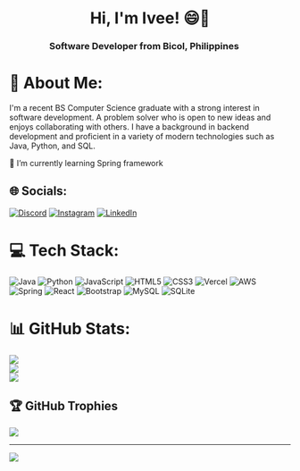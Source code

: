 <h1 align="center">Hi, I'm Ivee! 😄👋</h1>
<h3 align="center">Software Developer from Bicol, Philippines<img src="https://raw.githubusercontent.com/madebybowtie/FlagKit/master/Assets/PNG/PH%402x.png" width="21" height="15" style="max-width: 100%;"></h3>

# 💫 About Me:
I'm a recent BS Computer Science graduate with a strong interest in software development. A problem solver who is open to new ideas and enjoys collaborating with others. I have a background in backend development and proficient in a variety of modern technologies such as Java, Python, and SQL.

🌱 I’m currently learning Spring framework

## 🌐 Socials:
[![Discord](https://img.shields.io/badge/Discord-%237289DA.svg?logo=discord&logoColor=white)](htttps://discord.gg/747673052527067187) [![Instagram](https://img.shields.io/badge/Instagram-%23E4405F.svg?logo=Instagram&logoColor=white)](https://instagram.com/iveejntln) [![LinkedIn](https://img.shields.io/badge/LinkedIn-%230077B5.svg?logo=linkedin&logoColor=white)](https://linkedin.com/in/ivee-jintalan) 

# 💻 Tech Stack:
![Java](https://img.shields.io/badge/java-%23ED8B00.svg?style=flat-square&logo=java&logoColor=white) ![Python](https://img.shields.io/badge/python-3670A0?style=flat-square&logo=python&logoColor=ffdd54) ![JavaScript](https://img.shields.io/badge/javascript-%23323330.svg?style=flat-square&logo=javascript&logoColor=%23F7DF1E) ![HTML5](https://img.shields.io/badge/html5-%23E34F26.svg?style=flat-square&logo=html5&logoColor=white) ![CSS3](https://img.shields.io/badge/css3-%231572B6.svg?style=flat-square&logo=css3&logoColor=white) ![Vercel](https://img.shields.io/badge/vercel-%23000000.svg?style=flat-square&logo=vercel&logoColor=white) ![AWS](https://img.shields.io/badge/AWS-%23FF9900.svg?style=flat-square&logo=amazon-aws&logoColor=white) ![Spring](https://img.shields.io/badge/spring-%236DB33F.svg?style=flat-square&logo=spring&logoColor=white) ![React](https://img.shields.io/badge/react-%2320232a.svg?style=flat-square&logo=react&logoColor=%2361DAFB) ![Bootstrap](https://img.shields.io/badge/bootstrap-%23563D7C.svg?style=flat-square&logo=bootstrap&logoColor=white) ![MySQL](https://img.shields.io/badge/mysql-%2300f.svg?style=flat-square&logo=mysql&logoColor=white) ![SQLite](https://img.shields.io/badge/sqlite-%2307405e.svg?style=flat-square&logo=sqlite&logoColor=white)
# 📊 GitHub Stats:
![](https://github-readme-stats.vercel.app/api?username=blank-183&theme=swift&hide_border=false&include_all_commits=false&count_private=true)<br/>
![](https://github-readme-streak-stats.herokuapp.com/?user=blank-183&theme=swift&hide_border=false)<br/>
![](https://github-readme-stats.vercel.app/api/top-langs/?username=blank-183&theme=swift&hide_border=false&include_all_commits=false&count_private=true&layout=compact)

## 🏆 GitHub Trophies
![](https://github-profile-trophy.vercel.app/?username=blank-183&theme=flat&no-frame=false&no-bg=false&margin-w=4)

---
[![](https://visitcount.itsvg.in/api?id=blank-183&icon=2&color=12)](https://visitcount.itsvg.in)

<!-- Proudly created with GPRM ( https://gprm.itsvg.in ) -->
